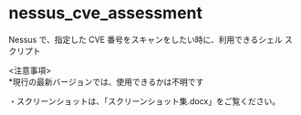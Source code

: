 # nessus_cve_assessment
Nessus で、指定した CVE 番号をスキャンをしたい時に、利用できるシェル スクリプト

<注意事項>  
*現行の最新バージョンでは、使用できるかは不明です

・スクリーンショットは、「スクリーンショット集.docx」をご覧ください。
